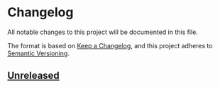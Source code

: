 # Changelog

All notable changes to this project will be documented in this file.

The format is based on [Keep a Changelog], and this project adheres to [Semantic Versioning].

## [Unreleased]

[Keep a Changelog]: https://keepachangelog.com/en/1.0.0/
[Semantic Versioning]: https://semver.org/

<!-- versions -->

[Unreleased]: https://github.com/aaronmallen/complish-dev/compare/

